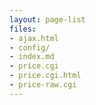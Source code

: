 ```yaml
---
layout: page-list
files:
- ajax.html
- config/
- index.md
- price.cgi
- price.cgi.html
- price-raw.cgi
---
```


